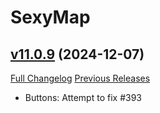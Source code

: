 # SexyMap

## [v11.0.9](https://github.com/funkydude/SexyMap/tree/v11.0.9) (2024-12-07)
[Full Changelog](https://github.com/funkydude/SexyMap/compare/v11.0.8...v11.0.9) [Previous Releases](https://github.com/funkydude/SexyMap/releases)

- Buttons: Attempt to fix #393  
